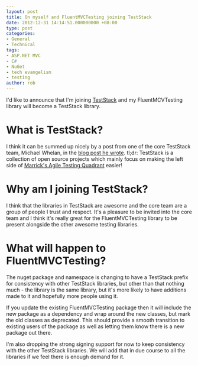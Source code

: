 ```yaml
---
layout: post
title: On myself and FluentMVCTesting joining TestStack
date: 2012-12-31 14:14:51.000000000 +08:00
type: post
categories:
- General
- Technical
tags:
- ASP.NET MVC
- C#
- NuGet
- tech evangelism
- testing
author: rob
---
```



I'd like to announce that I'm joining [TestStack](http://teststack.github.com/) and my FluentMCVTesting library will become a TestStack library.


# What is TestStack?


I think it can be summed up nicely by a post from one of the core TestStack team, Michael Whelan, in the [blog post he wrote](http://michael-whelan.net/introducing-teststack). tl;dr: TestStack is a collection of open source projects which mainly focus on making the left side of [Marrick's Agile Testing Quadrant](http://blog.jonasbandi.net/2010/02/agile-testing-quadrants.html) easier!


# Why am I joining TestStack?


I think that the libraries in TestStack are awesome and the core team are a group of people I trust and respect. It's a pleasure to be invited into the core team and I think it's really great for the FluentMVCTesting library to be present alongside the other awesome testing libraries.


# What will happen to FluentMVCTesting?


The nuget package and namespace is changing to have a TestStack prefix for consistency with other TestStack libraries, but other than that nothing much - the library is the same library, but it's more likely to have additions made to it and hopefully more people using it.



If you update the existing FluentMVCTesting package then it will include the new package as a dependency and wrap around the new classes, but mark the old classes as deprecated. This should provide a smooth transition to existing users of the package as well as letting them know there is a new package out there.



I'm also dropping the strong signing support for now to keep consistency with the other TestStack libraries. We will add that in due course to all the libraries if we feel there is enough demand for it.

